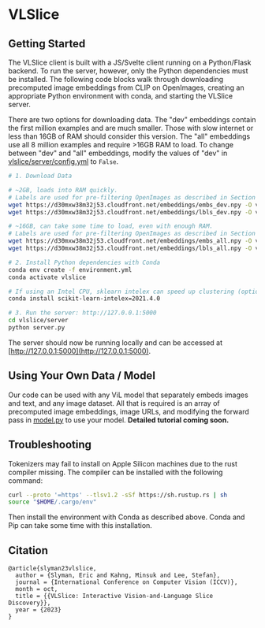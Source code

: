 # VLSlice

## Getting Started

The VLSlice client is built with a JS/Svelte client running on a Python/Flask backend. To run the server, however, only the Python dependencies must be installed. The following code blocks walk through downloading precomputed image embeddings from CLIP on OpenImages, creating an appropriate Python environment with conda, and starting the VLSlice server.

There are two options for downloading data. The "dev" embeddings contain the first million examples and are much smaller. Those with slow internet or less than 16GB of RAM should consider this version. The "all" embeddings use all 8 million examples and require >16GB RAM to load. To change between "dev" and "all" embeddings, modify the values of "dev" in [vlslice/server/config.yml](./vlslice/server/config.yml) to `False`.

```bash
# 1. Download Data

# ~2GB, loads into RAM quickly.
# Labels are used for pre-filtering OpenImages as described in Section 4.1.
wget https://d30mxw38m32j53.cloudfront.net/embeddings/embs_dev.npy -O vlslice/server/data/embs_dev.npy
wget https://d30mxw38m32j53.cloudfront.net/embeddings/lbls_dev.npy -O vlslice/server/data/lbls_dev.npy

# ~16GB, can take some time to load, even with enough RAM.
# Labels are used for pre-filtering OpenImages as described in Section 4.1.
wget https://d30mxw38m32j53.cloudfront.net/embeddings/embs_all.npy -O vlslice/server/data/embs_all.npy
wget https://d30mxw38m32j53.cloudfront.net/embeddings/lbls_all.npy -O vlslice/server/data/lbls_all.npy

# 2. Install Python dependencies with Conda
conda env create -f environment.yml
conda activate vlslice

# If using an Intel CPU, sklearn intelex can speed up clustering (optional)
conda install scikit-learn-intelex=2021.4.0

# 3. Run the server: http://127.0.0.1:5000
cd vlslice/server
python server.py
```

The server should now be running locally and can be accessed at [http://127.0.0.1:5000](http://127.0.0.1:5000).

## Using Your Own Data / Model

Our code can be used with any ViL model that separately embeds images and text, and any image dataset. All that is required is an array of precomputed image embeddings, image URLs, and modifying the forward pass in [model.py](vlslice/server/model.py) to use your model. **Detailed tutorial coming soon.**

## Troubleshooting

Tokenizers may fail to install on Apple Silicon machines due to the rust compiler missing. The compiler can be installed with the following command:

```bash
curl --proto '=https' --tlsv1.2 -sSf https://sh.rustup.rs | sh
source "$HOME/.cargo/env"
```

Then install the environment with Conda as described above. Conda and Pip can take some time with this installation.

## Citation
```
@article{slyman23vlslice,
  author = {Slyman, Eric and Kahng, Minsuk and Lee, Stefan},
  journal = {International Conference on Computer Vision (ICCV)},
  month = oct,
  title = {{VLSlice: Interactive Vision-and-Language Slice Discovery}},
  year = {2023}
}
```
